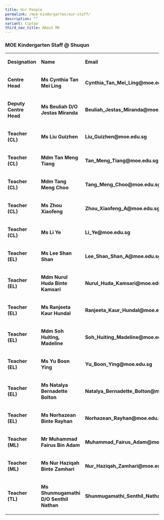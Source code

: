```yaml
---
title: Our People
permalink: /moe-kindergarten/our-staff/
description: ""
variant: tiptap
third_nav_title: About MK
---
```

<h3><strong>MOE Kindergarten Staff @ Shuqun</strong></h3>
<table style="minWidth: 75px">
<colgroup>
<col>
<col>
<col>
</colgroup>
<tbody>
<tr>
<td rowspan="1" colspan="1">
<p><strong>Designation</strong>
</p>
</td>
<td rowspan="1" colspan="1">
<p><strong>Name</strong>
</p>
</td>
<td rowspan="1" colspan="1">
<p><strong>Email</strong>
</p>
</td>
</tr>
<tr>
<td rowspan="1" colspan="1">
<p><strong>Centre Head</strong>
</p>
</td>
<td rowspan="1" colspan="1">
<p><strong>Ms Cynthia Tan Mei Ling</strong>
</p>
</td>
<td rowspan="1" colspan="1">
<p><strong>Cynthia_Tan_Mei_Ling@moe.edu.sg</strong>
</p>
</td>
</tr>
<tr>
<td rowspan="1" colspan="1">
<p><strong>Deputy Centre Head</strong>
</p>
</td>
<td rowspan="1" colspan="1">
<p><strong>Ms Beuliah D/O Jestas Miranda</strong>
</p>
</td>
<td rowspan="1" colspan="1">
<p><strong>Beuliah_Jestas_Miranda@moe.edu.sg</strong>
</p>
</td>
</tr>
<tr>
<td rowspan="1" colspan="1">
<p><strong>Teacher (CL)</strong>
</p>
</td>
<td rowspan="1" colspan="1">
<p><strong>Ms Liu Guizhen</strong>
</p>
</td>
<td rowspan="1" colspan="1">
<p><strong>Liu_Guizhen@moe.edu.sg</strong>
</p>
</td>
</tr>
<tr>
<td rowspan="1" colspan="1">
<p><strong>Teacher (CL)</strong>
</p>
</td>
<td rowspan="1" colspan="1">
<p><strong>Mdm Tan Meng Tiang</strong>
</p>
</td>
<td rowspan="1" colspan="1">
<p><strong>Tan_Meng_Tiang@moe.edu.sg</strong>
</p>
</td>
</tr>
<tr>
<td rowspan="1" colspan="1">
<p><strong>Teacher (CL)</strong>
</p>
</td>
<td rowspan="1" colspan="1">
<p><strong>Mdm Tang Meng Choo</strong>
</p>
</td>
<td rowspan="1" colspan="1">
<p><strong>Tang_Meng_Choo@moe.edu.sg</strong>
</p>
</td>
</tr>
<tr>
<td rowspan="1" colspan="1">
<p><strong>Teacher (CL)</strong>
</p>
</td>
<td rowspan="1" colspan="1">
<p><strong>Ms Zhou Xiaofeng</strong>
</p>
</td>
<td rowspan="1" colspan="1">
<p><strong>Zhou_Xiaofeng_A@moe.edu.sg</strong>
</p>
</td>
</tr>
<tr>
<td rowspan="1" colspan="1">
<p><strong>Teacher (CL)</strong>
</p>
</td>
<td rowspan="1" colspan="1">
<p><strong>Ms Li Ye</strong>
</p>
</td>
<td rowspan="1" colspan="1">
<p><strong>Li_Ye@moe.edu.sg</strong>
</p>
</td>
</tr>
<tr>
<td rowspan="1" colspan="1">
<p><strong>Teacher (EL)</strong>
</p>
</td>
<td rowspan="1" colspan="1">
<p><strong>Ms Lee Shan Shan</strong>
</p>
</td>
<td rowspan="1" colspan="1">
<p><strong>Lee_Shan_Shan_A@moe.edu.sg</strong>
</p>
</td>
</tr>
<tr>
<td rowspan="1" colspan="1">
<p><strong>Teacher (EL)</strong>
</p>
</td>
<td rowspan="1" colspan="1">
<p><strong>Mdm Nurul Huda Binte Kamsari</strong>
</p>
</td>
<td rowspan="1" colspan="1">
<p><strong>Nurul_Huda_Kamsari@moe.edu.sg</strong>
</p>
</td>
</tr>
<tr>
<td rowspan="1" colspan="1">
<p><strong>Teacher (EL)</strong>
</p>
</td>
<td rowspan="1" colspan="1">
<p><strong>Ms Ranjeeta Kaur Hundal</strong>
</p>
</td>
<td rowspan="1" colspan="1">
<p><strong>Ranjeeta_Kaur_Hundal@moe.edu.sg</strong>
</p>
</td>
</tr>
<tr>
<td rowspan="1" colspan="1">
<p><strong>Teacher (EL)</strong>
</p>
</td>
<td rowspan="1" colspan="1">
<p><strong>Mdm Soh Huiting, Madeline</strong>
</p>
</td>
<td rowspan="1" colspan="1">
<p><strong>Soh_Huiting_Madeline@moe.edu.sg</strong>
</p>
</td>
</tr>
<tr>
<td rowspan="1" colspan="1">
<p><strong>Teacher (EL)</strong>
</p>
</td>
<td rowspan="1" colspan="1">
<p><strong>Ms Yu Boon Ying</strong>
</p>
</td>
<td rowspan="1" colspan="1">
<p><strong>Yu_Boon_Ying@moe.edu.sg</strong>
</p>
</td>
</tr>
<tr>
<td rowspan="1" colspan="1">
<p><strong>Teacher (EL)</strong>
</p>
</td>
<td rowspan="1" colspan="1">
<p><strong>Ms Natalya Bernadette Bolton</strong>
</p>
</td>
<td rowspan="1" colspan="1">
<p><strong>Natalya_Bernadette_Bolton@moe.edu.sg</strong>
</p>
</td>
</tr>
<tr>
<td rowspan="1" colspan="1">
<p><strong>Teacher (EL)</strong>
</p>
</td>
<td rowspan="1" colspan="1">
<p><strong>Ms Norhazean Binte Rayhan</strong>
</p>
</td>
<td rowspan="1" colspan="1">
<p><strong>Norhazean_Rayhan@moe.edu.sg</strong>
</p>
</td>
</tr>
<tr>
<td rowspan="1" colspan="1">
<p><strong>Teacher (ML)</strong>
</p>
</td>
<td rowspan="1" colspan="1">
<p><strong>Mr Muhammad Fairus Bin Adam</strong>
</p>
</td>
<td rowspan="1" colspan="1">
<p><strong>Muhammad_Fairus_Adam@moe.edu.sg</strong>
</p>
</td>
</tr>
<tr>
<td rowspan="1" colspan="1">
<p><strong>Teacher (ML)</strong>
</p>
</td>
<td rowspan="1" colspan="1">
<p><strong>Ms Nur Haziqah Binte Zamhari</strong>
</p>
</td>
<td rowspan="1" colspan="1">
<p><strong>Nur_Haziqah_Zamhari@moe.edu.sg</strong>
</p>
</td>
</tr>
<tr>
<td rowspan="1" colspan="1">
<p><strong>Teacher (TL)</strong>
</p>
</td>
<td rowspan="1" colspan="1">
<p><strong>Ms Shunmugamathi D/O Senthil Nathan</strong>
</p>
</td>
<td rowspan="1" colspan="1">
<p><strong>Shunmugamathi_Senthil_Nathan@moe.edu.sg</strong>
</p>
</td>
</tr>
</tbody>
</table>
<p></p>